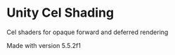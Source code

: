 # Unity Cel Shading

Cel shaders for opaque forward and deferred rendering

Made with version 5.5.2f1
